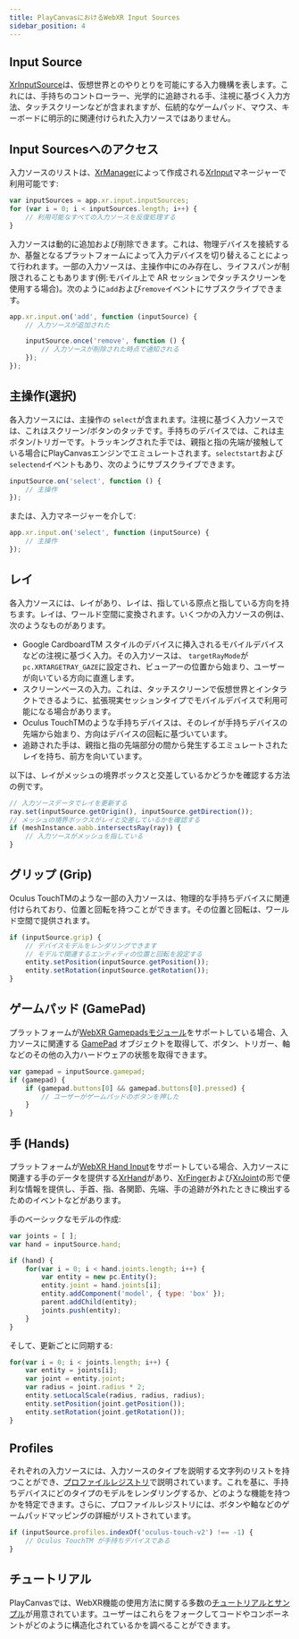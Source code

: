 ```yaml
---
title: PlayCanvasにおけるWebXR Input Sources
sidebar_position: 4
---
```


## Input Source

[XrInputSource][1]は、仮想世界とのやりとりを可能にする入力機構を表します。これには、手持ちのコントローラー、光学的に追跡される手、注視に基づく入力方法、タッチスクリーンなどが含まれますが、伝統的なゲームパッド、マウス、キーボードに明示的に関連付けられた入力ソースではありません。

## Input Sourcesへのアクセス

入力ソースのリストは、[XrManager][3]によって作成される[XrInput][2]マネージャーで利用可能です:

```javascript
var inputSources = app.xr.input.inputSources;
for (var i = 0; i < inputSources.length; i++) {
    // 利用可能なすべての入力ソースを反復処理する
}
```

入力ソースは動的に追加および削除できます。これは、物理デバイスを接続するか、基盤となるプラットフォームによって入力デバイスを切り替えることによって行われます。一部の入力ソースは、主操作中にのみ存在し、ライフスパンが制限されることもあります(例:モバイル上で AR セッションでタッチスクリーンを使用する場合)。次のように`add`および`remove`イベントにサブスクライブできます。

```javascript
app.xr.input.on('add', function (inputSource) {
    // 入力ソースが追加された

    inputSource.once('remove', function () {
        // 入力ソースが削除された時点で通知される
    });
});
```

## 主操作(選択)

各入力ソースには、主操作の `select`が含まれます。注視に基づく入力ソースでは、これはスクリーン/ボタンのタッチです。手持ちのデバイスでは、これは主ボタン/トリガーです。トラッキングされた手では、親指と指の先端が接触している場合にPlayCanvasエンジンでエミュレートされます。`selectstart`および`selectend`イベントもあり、次のようにサブスクライブできます。

```javascript
inputSource.on('select', function () {
    // 主操作
});
```

または、入力マネージャーを介して:

```javascript
app.xr.input.on('select', function (inputSource) {
    // 主操作
});
```

## レイ

各入力ソースには、レイがあり、レイは、指している原点と指している方向を持ちます。レイは、ワールド空間に変換されます。いくつかの入力ソースの例は、次のようなものがあります。

 * Google CardboardTM スタイルのデバイスに挿入されるモバイルデバイスなどの注視に基づく入力。その入力ソースは、 `targetRayMode`が `pc.XRTARGETRAY_GAZE`に設定され、ビューアーの位置から始まり、ユーザーが向いている方向に直進します。
 * スクリーンベースの入力。これは、タッチスクリーンで仮想世界とインタラクトできるように、拡張現実セッションタイプでモバイルデバイスで利用可能になる場合があります。
 * Oculus TouchTMのような手持ちデバイスは、そのレイが手持ちデバイスの先端から始まり、方向はデバイスの回転に基づいています。
 * 追跡された手は、親指と指の先端部分の間から発生するエミュレートされたレイを持ち、前方を向いています。

以下は、レイがメッシュの境界ボックスと交差しているかどうかを確認する方法の例です。

```javascript
// 入力ソースデータでレイを更新する
ray.set(inputSource.getOrigin(), inputSource.getDirection());
// メッシュの境界ボックスがレイと交差しているかを確認する
if (meshInstance.aabb.intersectsRay(ray)) {
    // 入力ソースがメッシュを指している
}
```

## グリップ (Grip)

Oculus TouchTMのような一部の入力ソースは、物理的な手持ちデバイスに関連付けられており、位置と回転を持つことができます。その位置と回転は、ワールド空間で提供されます。

```javascript
if (inputSource.grip) {
    // デバイスモデルをレンダリングできます
    // モデルで関連するエンティティの位置と回転を設定する
    entity.setPosition(inputSource.getPosition());
    entity.setRotation(inputSource.getRotation());
}
```

## ゲームパッド (GamePad)

プラットフォームが[WebXR Gamepadsモジュール][4]をサポートしている場合、入力ソースに関連する [GamePad][5] オブジェクトを取得して、ボタン、トリガー、軸などのその他の入力ハードウェアの状態を取得できます。

```javascript
var gamepad = inputSource.gamepad;
if (gamepad) {
    if (gamepad.buttons[0] && gamepad.buttons[0].pressed) {
        // ユーザーがゲームパッドのボタンを押した
    }
}
```

## 手 (Hands)

プラットフォームが[WebXR Hand Input][7]をサポートしている場合、入力ソースに関連する手のデータを提供する[XrHand][8]があり、[XrFinger][9]および[XrJoint][10]の形で便利な情報を提供し、手首、指、各関節、先端、手の追跡が外れたときに検出するためのイベントなどがあります。

手のベーシックなモデルの作成:

```javascript
var joints = [ ];
var hand = inputSource.hand;

if (hand) {
    for(var i = 0; i < hand.joints.length; i++) {
        var entity = new pc.Entity();
        entity.joint = hand.joints[i];
        entity.addComponent('model', { type: 'box' });
        parent.addChild(entity);
        joints.push(entity);
    }
}
```

そして、更新ごとに同期する:

```javascript
for(var i = 0; i < joints.length; i++) {
    var entity = joints[i];
    var joint = entity.joint;
    var radius = joint.radius * 2;
    entity.setLocalScale(radius, radius, radius);
    entity.setPosition(joint.getPosition());
    entity.setRotation(joint.getRotation());
}
```

## Profiles

それぞれの入力ソースには、入力ソースのタイプを説明する文字列のリストを持つことができ、[プロファイルレジストリ][6]で説明されています。これを基に、手持ちデバイスにどのタイプのモデルをレンダリングするか、どのような機能を持つかを特定できます。さらに、プロファイルレジストリには、ボタンや軸などのゲームパッドマッピングの詳細がリストされています。

```javascript
if (inputSource.profiles.indexOf('oculus-touch-v2') !== -1) {
    // Oculus TouchTM が手持ちデバイスである
}
```

## チュートリアル

PlayCanvasでは、WebXR機能の使用方法に関する多数の[チュートリアルとサンプル][11]が用意されています。ユーザーはこれらをフォークしてコードやコンポーネントがどのように構造化されているかを調べることができます。


[1]: https://api.playcanvas.com/classes/Engine.XrInputSource.html
[2]: https://api.playcanvas.com/classes/Engine.XrInput.html
[3]: https://api.playcanvas.com/classes/Engine.XrManager.html
[4]: https://www.w3.org/TR/webxr-gamepads-module-1/
[5]: https://w3c.github.io/gamepad/
[6]: https://github.com/immersive-web/webxr-input-profiles/tree/master/packages/registry
[7]: https://immersive-web.github.io/webxr-hand-input/
[8]: https://api.playcanvas.com/classes/Engine.XrHand.html
[9]: https://api.playcanvas.com/classes/Engine.XrFinger.html
[10]: https://api.playcanvas.com/classes/Engine.XrJoint.html
[11]: /tutorials/?tags=vr
